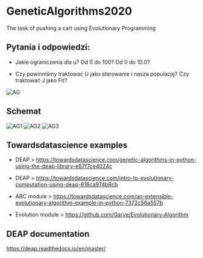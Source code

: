 # GeneticAlgorithms2020
The task of pushing a cart using Evolutionary Programming

## Pytania i odpowiedzi:
- Jakie ograniczenia dla u? Od 0 do 100? Od 0 do 10.0?

- Czy powinniśmy traktować U jako sterowanie i nasza populację? Czy traktować J jako Fit?

![AG](https://user-images.githubusercontent.com/29255453/100860091-591deb00-3490-11eb-99f5-20edd2091829.PNG)

## Schemat 
![AG1](https://user-images.githubusercontent.com/29255453/100860591-fd079680-3490-11eb-8290-0ba06040b792.PNG)
![AG2](https://user-images.githubusercontent.com/29255453/100860590-fc6f0000-3490-11eb-94e7-94d3fa9c8cd8.PNG)
![AG3](https://user-images.githubusercontent.com/29255453/100860593-fd079680-3490-11eb-9c66-0fb407f43aa6.PNG)

## Towardsdatascience examples
- DEAP > https://towardsdatascience.com/genetic-algorithms-in-python-using-the-deap-library-e67f7ce4024c

- DEAP > https://towardsdatascience.com/intro-to-evolutionary-computation-using-deap-618ca974b8cb

- ABC module > https://towardsdatascience.com/an-extensible-evolutionary-algorithm-example-in-python-7372c56a557b

- Evolution module > https://github.com/Garve/Evolutionary-Algorithm

## DEAP documentation
https://deap.readthedocs.io/en/master/

